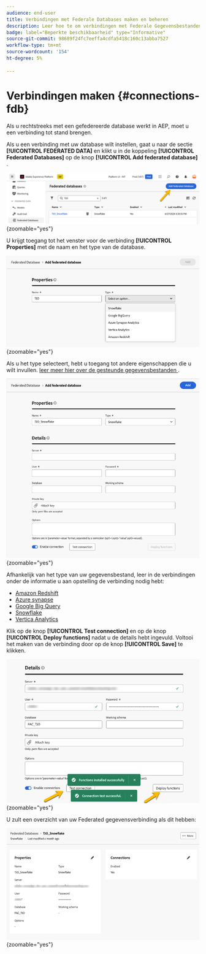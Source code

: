```yaml
---
audience: end-user
title: Verbindingen met Federale Databases maken en beheren
description: Leer hoe te om verbindingen met Federale Gegevensbestanden tot stand te brengen en te beheren
badge: label="Beperkte beschikbaarheid" type="Informative"
source-git-commit: 98689f24fc7eeffa4cdfa5418c160c13abba7527
workflow-type: tm+mt
source-wordcount: '154'
ht-degree: 5%

---
```


# Verbindingen maken {#connections-fdb}

Als u rechtstreeks met een gefedereerde database werkt in AEP, moet u een verbinding tot stand brengen.

Als u een verbinding met uw database wilt instellen, gaat u naar de sectie **[!UICONTROL FEDERATED DATA]** en klikt u in de koppeling **[!UICONTROL Federated Databases]** op de knop **[!UICONTROL Add federated database]** .

![](assets/connections_list.png){zoomable="yes"}

U krijgt toegang tot het venster voor de verbinding **[!UICONTROL Properties]** met de naam en het type van de database.

![](assets/connections_name.png){zoomable="yes"}

Als u het type selecteert, hebt u toegang tot andere eigenschappen die u wilt invullen. [ leer meer hier over de gesteunde gegevensbestanden ](federated-db.md).

![](assets/connections_details.png){zoomable="yes"}

Afhankelijk van het type van uw gegevensbestand, leer in de verbindingen onder de informatie u aan opstelling de verbinding nodig hebt:
* [Amazon Redshift](federated-db.md#amazon-redshift)
* [Azure synapse](federated-db.md#azure-synapse-redshift)
* [Google Big Query](federated-db.md#google-big-query)
* [Snowflake](federated-db.md#snowflake)
* [Vertica Analytics](federated-db.md#vertica-analytics)

Klik op de knop **[!UICONTROL Test connection]** en op de knop **[!UICONTROL Deploy functions]** nadat u de details hebt ingevuld.
Voltooi het maken van de verbinding door op de knop **[!UICONTROL Save]** te klikken.

![](assets/connections_testdeploy.png){zoomable="yes"}

U zult een overzicht van uw Federated gegevensverbinding als dit hebben:

![](assets/connections_overview.png){zoomable="yes"}